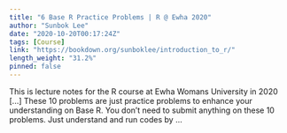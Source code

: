 ```yaml
---
title: "6 Base R Practice Problems | R @ Ewha 2020"
author: "Sunbok Lee"
date: "2020-10-20T00:17:24Z"
tags: [Course]
link: "https://bookdown.org/sunboklee/introduction_to_r/"
length_weight: "31.2%"
pinned: false
---
```


This is lecture notes for the R course at Ewha Womans University in 2020 [...] These 10 problems are just practice problems to enhance your understanding on Base R. You don’t need to submit anything on these 10 problems. Just understand and run codes by ...
